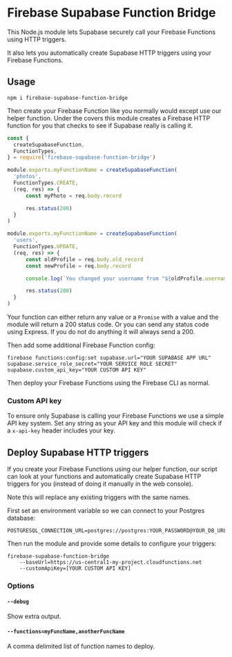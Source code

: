 # Firebase Supabase Function Bridge

This Node.js module lets Supabase securely call your Firebase Functions using HTTP triggers.

It also lets you automatically create Supabase HTTP triggers using your Firebase Functions.

## Usage

    npm i firebase-supabase-function-bridge

Then create your Firebase Function like you normally would except use our helper function. Under the covers this module creates a Firebase HTTP function for you that checks to see if Supabase really is calling it.

```js
const {
  createSupabaseFunction,
  FunctionTypes,
} = require('firebase-supabase-function-bridge')

module.exports.myFunctionName = createSupabaseFunction(
  'photos',
  FunctionTypes.CREATE,
  (req, res) => {
      const myPhoto = req.body.record

      res.status(200)
  }
)

module.exports.myFunctionName = createSupabaseFunction(
  'users',
  FunctionTypes.UPDATE,
  (req, res) => {
      const oldProfile = req.body.old_record
      const newProfile = req.body.record

      console.log(`You changed your username from "${oldProfile.username}" to "${newProfile.username}"`)

      res.status(200)
  }
)
```

Your function can either return any value or a `Promise` with a value and the module will return a 200 status code. Or you can send any status code using Express. If you do not do anything it will always send a 200.

Then add some additional Firebase Function config:

    firebase functions:config:set supabase.url="YOUR SUPABASE APP URL" supabase.service_role_secret="YOUR SERVICE ROLE SECRET" supabase.custom_api_key="YOUR CUSTOM API KEY"

Then deploy your Firebase Functions using the Firebase CLI as normal.

### Custom API key

To ensure only Supabase is calling your Firebase Functions we use a simple API key system. Set any string as your API key and this module will check if a `x-api-key` header includes your key.

## Deploy Supabase HTTP triggers

If you create your Firebase Functions using our helper function, our script can look at your functions and automatically create Supabase HTTP triggers for you (instead of doing it manually in the web console).

Note this will replace any existing triggers with the same names.

First set an environment variable so we can connect to your Postgres database:

    POSTGRESQL_CONNECTION_URL=postgres://postgres:YOUR_PASSWORD@YOUR_DB_URL:5432/postgres

Then run the module and provide some details to configure your triggers:

    firebase-supabase-function-bridge
        --baseUrl=https://us-central1-my-project.cloudfunctions.net
        --customApiKey=[YOUR CUSTOM API KEY]

### Options

#### `--debug`

Show extra output.

#### `--functions=myFuncName,anotherFuncName`

A comma delimited list of function names to deploy.